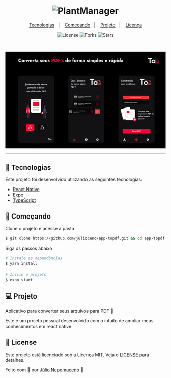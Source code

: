 <h1 align="center">
    <img alt="PlantManager" title="PlantManager" src=".github/logo.svg" />
</h1>

<p align="center">
  <a href="#-tecnologias">Tecnologias</a>&nbsp;&nbsp;&nbsp;|&nbsp;&nbsp;&nbsp;
  <a href="#-começando">Começando</a>&nbsp;&nbsp;&nbsp;|&nbsp;&nbsp;&nbsp;
  <a href="#-projeto">Projeto</a>&nbsp;&nbsp;&nbsp;|&nbsp;&nbsp;&nbsp;
  <a href="#-license">Licença</a>
</p>

<p align="center">
  <img  src="https://img.shields.io/static/v1?label=license&message=MIT&color=FFFFFF&labelColor=121214" alt="License">
  
  <img src="https://img.shields.io/github/forks/Daniel-Vinicius/PlantManager?label=forks&message=MIT&color=FFFFFF&labelColor=121214" alt="Forks">

  <img src="https://img.shields.io/github/stars/Daniel-Vinicius/PlantManager?label=stars&message=MIT&color=FFFFFF&labelColor=121214" alt="Stars">
</p>
<br>

<p align="center">
  <img alt="Moveit" src=".github/topdf-preview.png">
</p>

---

## 🧪 Tecnologias

Este projeto foi desenvolvido utilizando as seguintes tecnologias:

- [React Native](https://reactnative.dev/)
- [Expo](https://expo.io/)
- [TypeScript](https://www.typescriptlang.org/)

## 🚀 Começando

Clone o projeto e acesse a pasta

```bash
$ git clone https://github.com/julioceno/app-topdf.git && cd app-topdf
```

Siga os passos abaixo

```bash
# Instale as dependências
$ yarn install

# Inicie o projeto
$ expo start
```

## 💻 Projeto

Aplicativo para converter seus arquivos para PDF 📄

Este é um projeto pessoal desenvolvido com o intuito de ampliar meus conhecimentos em react native.

## 📝 License

Este projeto está licenciado sob a Licença MIT. Veja o [LICENSE](LICENSE) para detalhes.

Feito com 🖤 por [Júlio Nepomuceno](https://github.com/julioceno) 👋
